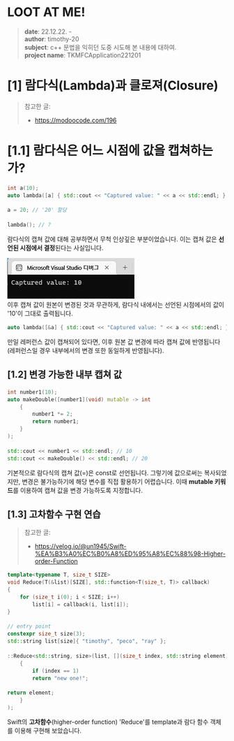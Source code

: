 # LOOT AT ME!

> **date**: 22.12.22. - <br>
> **author**: timothy-20 <br>
> **subject**: c++ 문법을 익히던 도중 시도해 본 내용에 대하여.<br>
> **project name**: TKMFCApplication221201
>
[1] 람다식(Lambda)과 클로져(Closure)
===
> 참고한 글:
> - https://modoocode.com/196

[1.1] 람다식은 어느 시점에 값을 캡쳐하는가?
===
```c++
int a(10);
auto lambda([a] { std::cout << "Captured value: " << a << std::endl; } );

a = 20; // '20' 할당

lambda(); // ?
```
람다식의 캡쳐 값에 대해 공부하면서 무척 인상깊은 부분이었습니다. 이는 캡쳐 값은 **선언된 시점에서 결정**된다는 사실입니다.

<img src="public/result-screenshot/22_12_22_/screenshot-221222-01.png"><br>
이후 캡쳐 값이 원본이 변경된 것과 무관하게, 람다식 내에서는 선언된 시점에서의 값이 '10'이 그대로 출력됩니다.

```c++
auto lambda([&a] { std::cout << "Captured value: " << a << std::endl; } );
```
만일 레퍼런스 값이 캡쳐되어 있다면, 이후 원본 값 변경에 따라 캡쳐 값에 반영됩니다(레퍼런스일 경우 내부에서의 변경 또한 동일하게 반영됩니다). 

[1.2] 변경 가능한 내부 캡쳐 값
---
```c++
int number1(10);
auto makeDouble([number1](void) mutable -> int
    {
        number1 *= 2;
        return number1;
    }
);

std::cout << number1 << std::endl; // 10
std::cout << makeDouble() << std::endl; // 20
```
기본적으로 람다식의 캡쳐 값(=)은 const로 선언됩니다. 그렇기에 값으로써는 복사되었지만, 변경은 불가능하기에 해당 변수를 직접 활용하기 어렵습니다.
이때 **mutable 키워드**를 이용하여 캡쳐 값을 변경 가능하도록 지정합니다.

[1.3] 고차함수 구현 연습
---
> 참고한 글:
> - https://velog.io/@un1945/Swift-%EA%B3%A0%EC%B0%A8%ED%95%A8%EC%88%98-Higher-order-Function

```c++
template<typename T, size_t SIZE>
void Reduce(T(&list)[SIZE], std::function<T(size_t, T)> callback)
{
	for (size_t i(0); i < SIZE; i++)
		list[i] = callback(i, list[i]);
}

// entry point
constexpr size_t size(3);
std::string list[size]{ "timothy", "peco", "ray" };

::Reduce<std::string, size>(list, [](size_t index, std::string element) -> std::string
	{
		if (index == 1)
		return "new one!";

return element;
	}
);
```
Swift의 **고차함수**(higher-order function) 'Reduce'를 template과 람다 함수 객체를 이용해 구현해 보았습니다.


